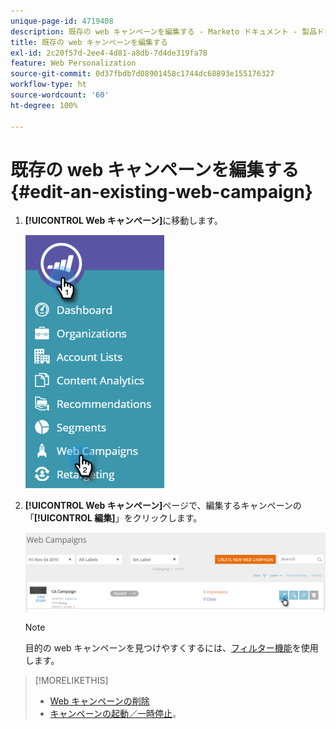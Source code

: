```yaml
---
unique-page-id: 4719408
description: 既存の web キャンペーンを編集する - Marketo ドキュメント - 製品ドキュメント
title: 既存の web キャンペーンを編集する
exl-id: 2c20f57d-2ee4-4d81-a8db-7d4de319fa78
feature: Web Personalization
source-git-commit: 0d37fbdb7d08901458c1744dc68893e155176327
workflow-type: ht
source-wordcount: '60'
ht-degree: 100%

---
```


# 既存の web キャンペーンを編集する {#edit-an-existing-web-campaign}

1. **[!UICONTROL Web キャンペーン]**&#x200B;に移動します。

   ![](assets/image2016-8-18-16-3a15-3a14.png)

1. **[!UICONTROL Web キャンペーン]**&#x200B;ページで、編集するキャンペーンの「**[!UICONTROL 編集]**」をクリックします。

   ![](assets/web-campaigns-1-edit-hand.png)

   >[!NOTE]
   >
   >目的の web キャンペーンを見つけやすくするには、[フィルター機能](/help/marketo/product-docs/web-personalization/working-with-web-campaigns/filter-web-campaigns.md)を使用します。

>[!MORELIKETHIS]
>
>* [Web キャンペーンの削除](/help/marketo/product-docs/web-personalization/working-with-web-campaigns/delete-a-web-campaign.md)
>* [キャンペーンの起動／一時停止](/help/marketo/product-docs/web-personalization/working-with-web-campaigns/launch-pause-a-web-campaign.md)。
